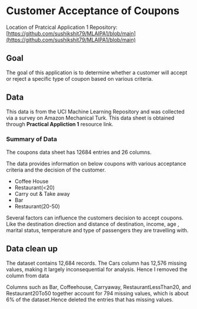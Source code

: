 # Customer Acceptance of Coupons

Location of Pratcical Application 1 Repository: [https://github.com/sushikshit79/MLAIPA1/blob/main](https://github.com/sushikshit79/MLAIPA1/blob/main)

## Goal
The goal of this application is to determine whether a customer will accept or reject a specific type of coupon based on various criteria.

## Data
This data is from the UCI Machine Learning Repository and was collected via a survey on Amazon Mechanical Turk. This data sheet is obtained through **Practical Appliction 1** resource link.

### Summary of Data
The coupons data sheet has 12684 entries and 26 columns.

The data provides information on below coupons with various acceptance criteria and the decision of the customer. 
- Coffee House
- Restaurant(<20)
- Carry out & Take away
- Bar                   
- Restaurant(20-50)

Several factors can influence the customers decision to accept coupons. Like the destination direction and distance of destination, income, age , marital status, temperature and type of passengers they are travelling with.

## Data clean up
The dataset contains 12,684 records. The Cars column has 12,576 missing values, making it largely inconsequential for analysis. Hence I removed the column from data

Columns such as Bar, Coffeehouse, Carryaway, RestaurantLessThan20, and Restaurant20To50 together account for 794 missing values, which is about 6% of the dataset.Hence deleted the entries that has missing values.



 
